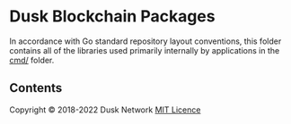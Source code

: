 # Dusk Blockchain Packages

In accordance with Go standard repository layout conventions, this folder 
contains all of the libraries used primarily internally by applications in 
the [cmd/]() folder.

<!-- ToC start -->
##  Contents

<!-- ToC end -->

Copyright © 2018-2022 Dusk Network
[MIT Licence](https://github.com/dusk-network/dusk-blockchain/blob/master/LICENSE)
